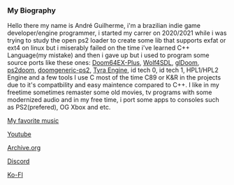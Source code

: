 ### My Biography 
Hello there my name is André Guilherme, i'm a brazilian indie game developer/engine programmer, i
started my carrer on 2020/2021 while i was trying to study the open ps2 loader 
to create some lib that supports exfat or ext4 on linux but i miserably failed
on the time i've learned C++ Language(my mistake) and then
i gave up but i used to program some source ports like these ones:
[Doom64EX-Plus](https://github.com/atsb/Doom64EX-Plus),
[Wolf4SDL](https://github.com/Doom-modding-and-etc/Wolf4SDL),
[glDoom](https://github.com/atsb/glDoom),
[ps2doom](https://github.com/Doom-modding-and-etc/ps2doom),
[doomgeneric-ps2](https://github.com/Arawn-Davies/doomgeneric-ps2),
[Tyra Engine](https://github.com/h4570/tyra), 
id tech 0, id tech 1, HPL1/HPL2 Engine and a few tools
I use C most of the time C89 or K&R in the projects due to it's compatbility 
and easy maintence compared to C++.
I like in my freetime sometimes remaster some old movies,
tv programs with some modernized audio and
in my free time, i port some apps to consoles such as
PS2(prefered), OG Xbox and etc.

[My favorite music](https://youtu.be/bFvjR4bYj7Y)

[Youtube](https://youtube.com/@wolf3s567)

[Archive.org](https://archive.org/details/@andre_gamer)

[Discord](Wolf3s#6897)

[Ko-FI](https://ko-fi.com/wolf3s#paypalModal)
